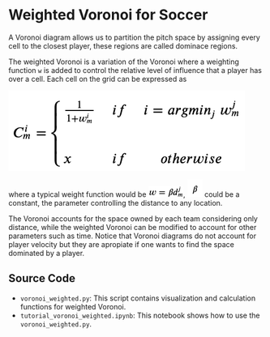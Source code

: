 # Weighted Voronoi for Soccer
A Voronoi diagram allows us to partition the pitch space by assigning every cell to the closest player, these regions are called dominace regions. 


The weighted Voronoi is a variation of the Voronoi where a weighting function `w` is added to control the relative level of influence that a player has over a cell. Each cell on the grid can be expressed as

![](equation.png)

where a typical weight function would be ![](w.png), ![](beta.png) could be a constant, the parameter controlling the distance to any location.

The Voronoi accounts for the space owned by each team considering only distance, while the weighted Voronoi can be modified to account for other parameters such as time.
Notice that Voronoi diagrams do not account for player velocity but they are apropiate if one wants to find the space dominated by a player.

## Source Code
* `voronoi_weighted.py`: This script contains visualization and calculation functions for weighted Voronoi.
* `tutorial_voronoi_weighted.ipynb`: This notebook shows how to use the `voronoi_weighted.py`.

